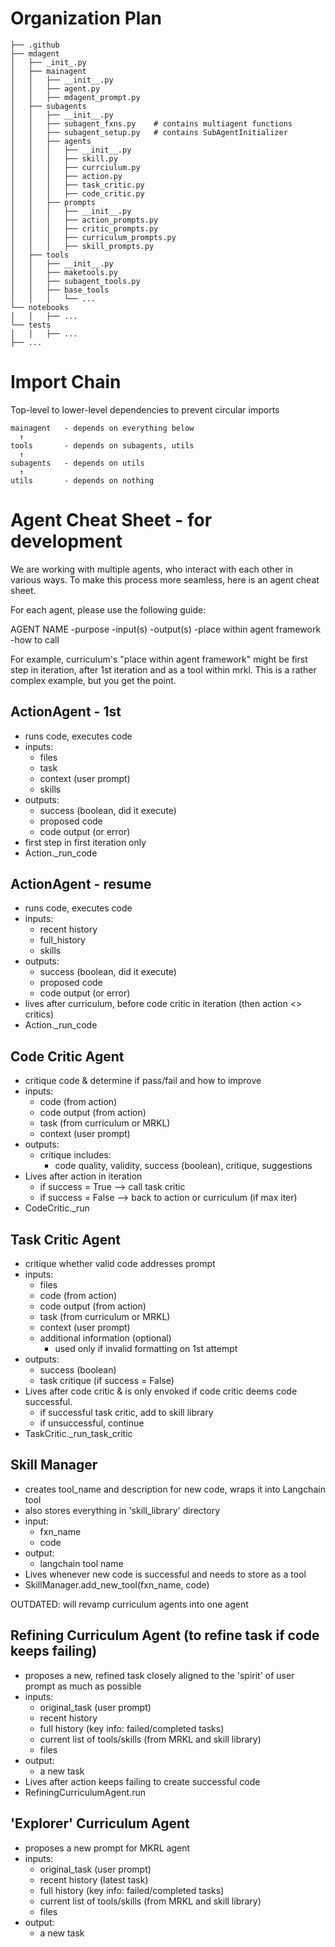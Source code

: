 # Organization Plan
```
├── .github
├── mdagent
│   ├── _init_.py
│   ├── mainagent
│   │   ├── __init__.py
│   │   ├── agent.py
│   │   ├── mdagent_prompt.py
│   ├── subagents
│   │   ├── __init__.py
│   │   ├── subagent_fxns.py    # contains multiagent functions
│   │   ├── subagent_setup.py   # contains SubAgentInitializer
│   │   ├── agents
│   │   │   ├── __init__.py
│   │   │   ├── skill.py
│   │   │   ├── currciulum.py
│   │   │   ├── action.py
│   │   │   ├── task_critic.py
│   │   │   ├── code_critic.py
│   │   ├── prompts
│   │   │   ├── __init__.py
│   │   │   ├── action_prompts.py
│   │   │   ├── critic_prompts.py
│   │   │   ├── curriculum_prompts.py
│   │   │   ├── skill_prompts.py
│   ├── tools
│   │   ├── __init__.py
│   │   ├── maketools.py
│   │   ├── subagent_tools.py
│   │   ├── base_tools
│   │   │   └── ...
└── notebooks
│   │   ├── ...
└── tests
│   │   ├── ...
├── ...
```

# Import Chain
Top-level to lower-level dependencies to prevent circular imports
```
mainagent   - depends on everything below
  ↑
tools       - depends on subagents, utils
  ↑
subagents   - depends on utils
  ↑
utils       - depends on nothing
```

# Agent Cheat Sheet - for development

We are working with multiple agents, who interact with each other in various ways. To make this process more seamless, here is an agent cheat sheet.

For each agent, please use the following guide:

AGENT NAME
-purpose
-input(s)
-output(s)
-place within agent framework
-how to call

For example, curriculum's "place within agent framework" might be first step in iteration, after 1st iteration and as a tool within mrkl. This is a rather complex example, but you get the point.

## ActionAgent - 1st
- runs code, executes code
- inputs:
    - files
    - task
    - context (user prompt)
    - skills
- outputs:
    - success (boolean, did it execute)
    - proposed code
    - code output (or error)
- first step in first iteration only
- Action._run_code

## ActionAgent - resume
- runs code, executes code
- inputs:
    - recent history
    - full_history
    - skills
- outputs:
    - success (boolean, did it execute)
    - proposed code
    - code output (or error)
- lives after curriculum, before code critic in iteration (then action <> critics)
- Action._run_code

## Code Critic Agent
- critique code & determine if pass/fail and how to improve
- inputs:
    - code (from action)
    - code output (from action)
    - task (from curriculum or MRKL)
    - context (user prompt)
- outputs:
    - critique includes:
        - code quality, validity, success (boolean), critique, suggestions
- Lives after action in iteration
    - if success = True --> call task critic
    - if success = False --> back to action or curriculum (if max iter)
- CodeCritic._run

## Task Critic Agent
- critique whether valid code addresses prompt
- inputs:
    - files
    - code (from action)
    - code output (from action)
    - task (from curriculum or MRKL)
    - context (user prompt)
    - additional information (optional)
        - used only if invalid formatting on 1st attempt
- outputs:
    - success (boolean)
    - task critique (if success = False)
- Lives after code critic & is only envoked if code critic deems code successful.
    - if successful task critic, add to skill library
    - if unsuccessful, continue
- TaskCritic._run_task_critic

## Skill Manager
- creates tool_name and description for new code, wraps it into Langchain tool
- also stores everything in 'skill_library' directory
- input:
    - fxn_name
    - code
- output:
    - langchain tool name
- Lives whenever new code is successful and needs to store as a tool
- SkillManager.add_new_tool(fxn_name, code)

OUTDATED: will revamp curriculum agents into one agent
## Refining Curriculum Agent (to refine task if code keeps failing)
- proposes a new, refined task closely aligned to the 'spirit' of user prompt as much as possible
- inputs:
    - original_task (user prompt)
    - recent history
    - full history (key info: failed/completed tasks)
    - current list of tools/skills (from MRKL and skill library)
    - files
- output:
    - a new task
- Lives after action keeps failing to create successful code
- RefiningCurriculumAgent.run

## 'Explorer' Curriculum Agent
- proposes a new prompt for MKRL agent
- inputs:
    - original_task (user prompt)
    - recent history (latest task)
    - full history (key info: failed/completed tasks)
    - current list of tools/skills (from MRKL and skill library)
    - files
- output:
    - a new task
